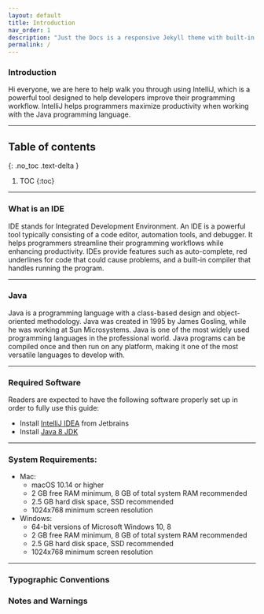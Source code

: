 ```yaml
---
layout: default
title: Introduction
nav_order: 1
description: "Just the Docs is a responsive Jekyll theme with built-in search that is easily customizable and hosted on GitHub Pages."
permalink: /
---
```




### Introduction

Hi everyone, we are here to help walk you through using IntelliJ, which is a powerful tool designed to help developers improve their programming workflow. IntelliJ helps programmers maximize productivity when working with the Java programming language. 

---

## Table of contents
{: .no_toc .text-delta }

1. TOC
{:toc}

--- 

### What is an IDE
IDE stands for Integrated Development Environment. An IDE is a powerful tool typically consisting of a code editor, automation tools, and debugger. It helps programmers streamline their programming workflows while enhancing productivity. IDEs provide features such as auto-complete, red underlines for code that could cause problems, and a built-in compiler that handles running the program.

--- 

### Java 
Java is a programming language with a class-based design and object-oriented methodology. Java was created in 1995 by James Gosling, while he was working at Sun Microsystems. Java is one of the most widely used programming languages in the professional world. Java programs can be compiled once and then run on any platform, making it one of the most versatile languages to develop with.

--- 

### Required Software
Readers are expected to have the following software properly set up in order to fully use this guide:
- Install [IntelliJ IDEA](https://www.jetbrains.com/idea/download/#section=mac) from Jetbrains
- Install [Java 8 JDK](https://www.oracle.com/java/technologies/downloads/#java8)

--- 

### System Requirements:
- Mac:
  - macOS 10.14 or higher
  - 2 GB free RAM minimum, 8 GB of total system RAM recommended
  - 2.5 GB hard disk space, SSD recommended
  - 1024x768 minimum screen resolution
- Windows:
  - 64-bit versions of Microsoft Windows 10, 8
  - 2 GB free RAM minimum, 8 GB of total system RAM recommended
  - 2.5 GB hard disk space, SSD recommended
  - 1024x768 minimum screen resolution

--- 

### Typographic Conventions

### Notes and Warnings
